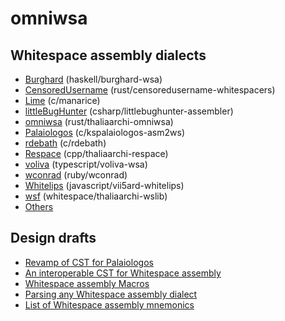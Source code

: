 # omniwsa

## Whitespace assembly dialects

- [Burghard](dialects/burghard.md) (haskell/burghard-wsa)
- [CensoredUsername](dialects/censoredusername.md) (rust/censoredusername-whitespacers)
- [Lime](dialects/lime.md) (c/manarice)
- [littleBugHunter](dialects/littlebughunter.md) (csharp/littlebughunter-assembler)
- [omniwsa](dialects/omniwsa.md) (rust/thaliaarchi-omniwsa)
- [Palaiologos](dialects/palaiologos.md) (c/kspalaiologos-asm2ws)
- [rdebath](dialects/rdebath.md) (c/rdebath)
- [Respace](dialects/respace.md) (cpp/thaliaarchi-respace)
- [voliva](dialects/voliva.md) (typescript/voliva-wsa)
- [wconrad](dialects/wconrad.md) (ruby/wconrad)
- [Whitelips](dialects/whitelips.md) (javascript/vii5ard-whitelips)
- [wsf](dialects/wsf.md) (whitespace/thaliaarchi-wslib)
- [Others](dialects/others.md)

## Design drafts

- [Revamp of CST for Palaiologos](drafts/cst_revamp.md)
- [An interoperable CST for Whitespace assembly](drafts/interop_cst.md)
- [Whitespace assembly Macros](drafts/macros.md)
- [Parsing any Whitespace assembly dialect](drafts/parsing.md)
- [List of Whitespace assembly mnemonics](drafts/mnemonics.md)
